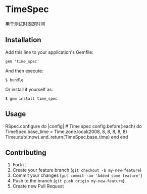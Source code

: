 # TimeSpec

用于测试时固定时间

## Installation

Add this line to your application's Gemfile:

    gem 'time_spec'

And then execute:

    $ bundle

Or install it yourself as:

    $ gem install time_spec

## Usage

RSpec.configure do |config|
	#  Time spec
	config.before(:each) do
		TimeSpec.base_time = Time.zone.local(2008, 8, 8, 8, 8, 8)
		Time.stub(:now).and_return(TimeSpec.base_time)
	end
end



## Contributing

1. Fork it
2. Create your feature branch (`git checkout -b my-new-feature`)
3. Commit your changes (`git commit -am 'Added some feature'`)
4. Push to the branch (`git push origin my-new-feature`)
5. Create new Pull Request
